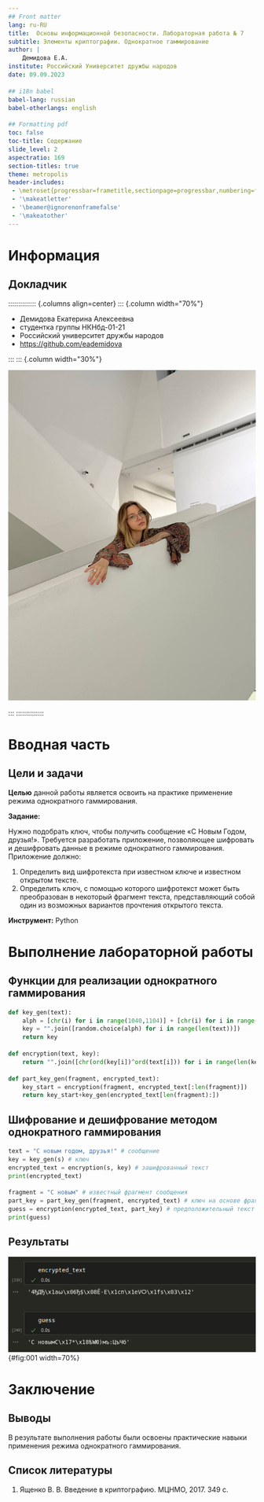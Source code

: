```yaml
---
## Front matter
lang: ru-RU
title:  Основы информационной безопасности. Лабораторная работа № 7
subtitle: Элементы криптографии. Однократное гаммирование
author: |
	Демидова Е.А.
institute: Российский Университет дружбы народов
date: 09.09.2023

## i18n babel
babel-lang: russian
babel-otherlangs: english

## Formatting pdf
toc: false
toc-title: Содержание
slide_level: 2
aspectratio: 169
section-titles: true
theme: metropolis
header-includes:
 - \metroset{progressbar=frametitle,sectionpage=progressbar,numbering=fraction}
 - '\makeatletter'
 - '\beamer@ignorenonframefalse'
 - '\makeatother'
---
```


# Информация

## Докладчик

:::::::::::::: {.columns align=center}
::: {.column width="70%"}

  * Демидова Екатерина Алексеевна
  * студентка группы НКНбд-01-21
  * Российский университет дружбы народов
  * <https://github.com/eademidova>

:::
::: {.column width="30%"}

![](./image/ava.jpg)

:::
::::::::::::::

# Вводная часть

## Цели и задачи

**Целью** данной работы является освоить на практике применение режима однократного гаммирования.

**Задание:**

Нужно подобрать ключ, чтобы получить сообщение «С Новым Годом, друзья!». Требуется разработать приложение, позволяющее шифровать и дешифровать данные в режиме однократного гаммирования. Приложение должно:

1. Определить вид шифротекста при известном ключе и известном открытом тексте.
2. Определить ключ, с помощью которого шифротекст может быть преобразован в некоторый фрагмент текста, представляющий собой один из возможных вариантов прочтения открытого текста.

**Инструмент:** Python

# Выполнение лабораторной работы

## Функции для реализации однократного гаммирования

```py
def key_gen(text):
    alph = [chr(i) for i in range(1040,1104)] + [chr(i) for i in range(33,64)]
    key = "".join([random.choice(alph) for i in range(len(text))])
    return key

def encryption(text, key):
    return "".join([chr(ord(key[i])^ord(text[i])) for i in range(len(key))])

def part_key_gen(fragment, encrypted_text):
    key_start = encryption(fragment, encrypted_text[:len(fragment)])
    return key_start+key_gen(encrypted_text[len(fragment):])
```

## Шифрование и дешифрование методом однократного гаммирования

```py
text = "С новым годом, друзья!" # сообщение
key = key_gen(s) # ключ
encrypted_text = encryption(s, key) # зашифрованный текст
print(encrypted_text) 

fragment = "С новым" # известный фрагмент сообщения
part_key = part_key_gen(fragment, encrypted_text) # ключ на основе фрагмента сообщения
guess = encryption(encrypted_text, part_key) # предположительный текст
print(guess) 
```

## Результаты

![Результаты работы программы](image/1.png){#fig:001 width=70%}

# Заключение

## Выводы

В результате выполнения работы были освоены практические навыки применения режима однократного гаммирования.

## Список литературы

1. Ященко В. В. Введение в криптографию. МЦНМО, 2017. 349 с.